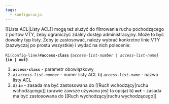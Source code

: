 ```yaml
---
tags:
  - konfiguracja
---
```

[[Lista ACL|Listy ACL]] mogą też służyć do filtrowania ruchu pochodzącego z portów VTY, żeby ograniczyć zdalny dostęp administracyjny. Może to być dowolny typ listy. Żeby je zastosować, należy wybrać konkretne linie VTY (zazwyczaj po prostu wszystkie) i wydać na nich polecenie:

`R1(config-line)#`**`access-class`** *`{access-list-number | access-list-name}`* **`{in | out}`**
1. **`access-class`** - parametr obowiązkowy
2. a) *`access-list-number`* - numer listy ACL
   b) *`access-list-name`* - nazwa listy ACL
3. a) **`in`** - zasada ma być zastosowana do [[Ruch wchodzący|ruchu wchodzącego]] (prawie zawsze używana jest ta opcja)
   b) **`out`** - zasada ma być zastosowana do [[Ruch wychodzący|ruchu wychodzącego]]